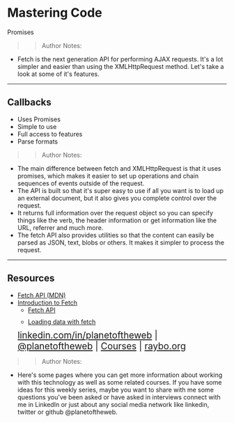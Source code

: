 <!-- .slide: data-state="title" -->

# Mastering Code
Promises

> >Author Notes:

- Fetch is the next generation API for performing AJAX requests. It's a lot simpler and easier than using the XMLHttpRequest method. Let's take a look at some of it's features.

---

## Callbacks

- Uses Promises
- Simple to use
- Full access to features
- Parse formats

> > Author Notes:

- The main difference between fetch and XMLHttpRequest is that it uses promises, which makes it easier to set up operations and chain sequences of events outside of the request.
- The API is built so that it's super easy to use if all you want is to load up an external document, but it also gives you complete control over the request.
- It returns full information over the request object so you can specify things like the verb, the header information or get information like the URL, referrer and much more.
- The fetch API also provides utilities so that the content can easily be parsed as JSON, text, blobs or others. It makes it simpler to process the request.

---

## Resources
<ul>
  <li><a href="https://developer.mozilla.org/en-US/docs/Web/API/Fetch_API">Fetch API (MDN)</a></li>
  <li><a href="https://developers.google.com/web/updates/2015/03/introduction-to-fetch">Introduction to Fetch</a></li>
  <li style="list-style: none;">
    <ul>
      <li style="margin-bottom: 10px"><a href="https://www.linkedin.com/learning/learning-app-building-with-vanilla-javascript/fetch-api">Fetch API</a></li>
      <li style="margin-bottom: 10px"><a href="https://www.linkedin.com/learning/learning-ecmascript-6/loading-data-with-fetch">Loading data with fetch</a></li>
    </ul>
  <li style="list-style: none; font-size: 1.3rem;"><a href="https://www.linkedin.com/in/planetoftheweb">linkedin.com/in/planetoftheweb</a> | <a href="https://www.twitter.com/planetoftheweb">@planetoftheweb</a> | <a href="https://www.linkedin.com/learning/instructors/ray-villalobos">Courses</a> | <a href="http://www.raybo.org">raybo.org</a></li>
</ul>

> > Author Notes:
- Here's some pages where you can get more information about working with this technology as well as some related courses. If you have some ideas for this weekly series, maybe you want to share with me some questions you've been asked or have asked in interviews connect with me in LinkedIn or just about any social media network like linkedin, twitter or github @planetoftheweb.
